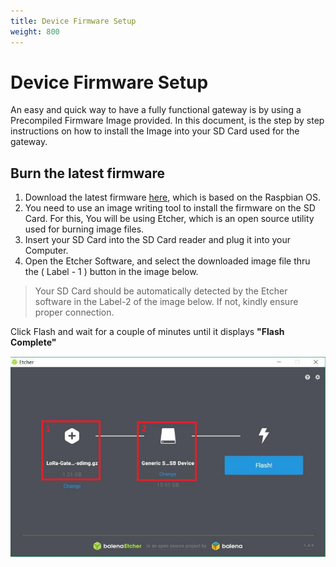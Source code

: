 ```yaml
---
title: Device Firmware Setup
weight: 800
---
```


# Device Firmware Setup

An easy and quick way to have a fully functional gateway is by using a Precompiled Firmware Image provided. In this document, is the step by step instructions on how to install the Image into your SD Card used for the gateway.

## Burn the latest firmware
1. Download the latest firmware [here](https://downloads.rakwireless.com/en/LoRa/RAK2245-Pi-HAT/Firmware/), which is based on the Raspbian OS.
2. You need to use an image writing tool to install the firmware on the SD Card. For this, You will be using Etcher, which is an open source utility used for burning image files.
3. Insert your SD Card into the SD Card reader and plug it into your Computer.
4. Open the Etcher Software, and select the downloaded image file thru the ( Label - 1 ) button in the image below.

>Your SD Card should be automatically detected by the Etcher software in the Label-2 of the image below. If not, kindly ensure proper connection.

Click Flash and wait for a couple of minutes until it displays **"Flash Complete"**

![Figure 1: Balena Etcher Software](images/balena.jpg)
